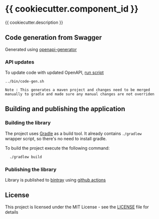 # {{ cookiecutter.component_id }}


{{ cookiecutter.description }}

## Code generation from Swagger

Generated using [openapi-generator](https://github.com/OpenAPITools/openapi-generator)

### API updates

To update code with updated OpenAPI, [run script](./bin/code-gen.sh)

```
../bin/code-gen.sh
```

`Note : This generates a maven project and changes need to be merged manually to gradle and made sure any manual changes are not overriden`

## Building and publishing the application

### Building the library

The project uses [Gradle](https://gradle.org) as a build tool. It already contains
`./gradlew` wrapper script, so there's no need to install gradle.

To build the project execute the following command:

```bash
  ./gradlew build
```

### Publishing the library

Library is published to [bintray](https://bintray.com/hmcts/hmcts-maven) using [github actions](.github/workflows/bintray-upload.yml)

## License

This project is licensed under the MIT License - see the [LICENSE](LICENSE) file for details
